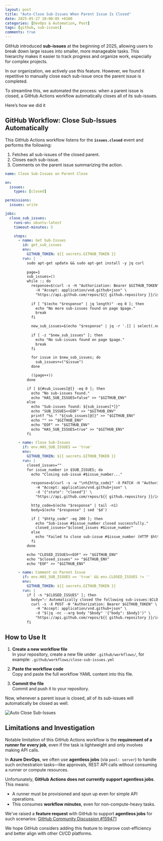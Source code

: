 ```yaml
---
layout: post
title: "Auto-Close Sub-Issues When Parent Issue Is Closed"
date: 2025-05-27 10:00:05 +0100
categories: [DevOps & Automation, Post]
tags: [github, sub-issues]
comments: true
---
```


GitHub introduced **sub-issues** at the beginning of 2025, allowing users to break down large issues into smaller, more manageable tasks. This hierarchy makes it easier to track progress and organize work, especially for complex projects.

In our organization, we actively use this feature. However, we found it repetitive to manually close each sub-issue once the parent issue is completed.

To streamline this, we automated the process: when a parent issue is closed, a GitHub Actions workflow automatically closes all of its sub-issues.

Here’s how we did it

## GitHub Workflow: Close Sub-Issues Automatically

This GitHub Actions workflow listens for the **`issues.closed`** event and performs the following:

1. Fetches all sub-issues of the closed parent.
2. Closes each sub-issue.
3. Comments on the parent issue summarizing the action.

```yaml
name: Close Sub-Issues on Parent Close

on:
  issues:
    types: [closed]

permissions:
  issues: write

jobs:
  close_sub_issues:
    runs-on: ubuntu-latest
    timeout-minutes: 5

    steps:
      - name: Get Sub-Issues
        id: get_sub_issues
        env:
          GITHUB_TOKEN: ${{ secrets.GITHUB_TOKEN }}
        run: |
          sudo apt-get update && sudo apt-get install -y jq curl
          
          page=1
          sub_issues=()
          while :; do
            response=$(curl -s -H "Authorization: Bearer $GITHUB_TOKEN" \
              -H "Accept: application/vnd.github+json" \
              "https://api.github.com/repos/${{ github.repository }}/issues/${{ github.event.issue.number }}/sub_issues?page=$page")
            
            if [ "$(echo "$response" | jq length)" -eq 0 ]; then
              echo "No more sub-issues found on page $page."
              break
            fi

            new_sub_issues=$(echo "$response" | jq -r '.[] | select(.number) | .number')
            
            if [ -z "$new_sub_issues" ]; then
              echo "No sub-issues found on page $page."
              break
            fi

            for issue in $new_sub_issues; do
              sub_issues+=("$issue")
            done

            ((page++))
          done

          if [ ${#sub_issues[@]} -eq 0 ]; then
            echo "No sub-issues found."
            echo "HAS_SUB_ISSUES=false" >> "$GITHUB_ENV"
          else
            echo "Sub-issues found: ${sub_issues[*]}"
            echo "SUB_ISSUES<<EOF" >> "$GITHUB_ENV"
            printf "%s " "${sub_issues[@]}" >> "$GITHUB_ENV"
            echo "" >> "$GITHUB_ENV"
            echo "EOF" >> "$GITHUB_ENV"
            echo "HAS_SUB_ISSUES=true" >> "$GITHUB_ENV"
          fi

      - name: Close Sub-Issues
        if: env.HAS_SUB_ISSUES == 'true'
        env:
          GITHUB_TOKEN: ${{ secrets.GITHUB_TOKEN }}
        run: |
          closed_issues=""
          for issue_number in $SUB_ISSUES; do
            echo "Closing sub-issue #$issue_number..."

            response=$(curl -s -w "\n%{http_code}" -X PATCH -H "Authorization: Bearer $GITHUB_TOKEN" \
              -H "Accept: application/vnd.github+json" \
              -d '{"state": "closed"}' \
              "https://api.github.com/repos/${{ github.repository }}/issues/$issue_number")

            http_code=$(echo "$response" | tail -n1)
            body=$(echo "$response" | sed '$d')

            if [ "$http_code" -eq 200 ]; then
              echo "Sub-issue #$issue_number closed successfully."
              closed_issues="$closed_issues #$issue_number"
            else
              echo "Failed to close sub-issue #$issue_number (HTTP $http_code): $body"
            fi
          done

          echo "CLOSED_ISSUES<<EOF" >> "$GITHUB_ENV"
          echo "$closed_issues" >> "$GITHUB_ENV"
          echo "EOF" >> "$GITHUB_ENV"

      - name: Comment on Parent Issue
        if: env.HAS_SUB_ISSUES == 'true' && env.CLOSED_ISSUES != ''
        env:
          GITHUB_TOKEN: ${{ secrets.GITHUB_TOKEN }}
        run: |
          if [ -n "$CLOSED_ISSUES" ]; then
            body="✅ Automatically closed the following sub-issues:$CLOSED_ISSUES"
            curl -s -X POST -H "Authorization: Bearer $GITHUB_TOKEN" \
              -H "Accept: application/vnd.github+json" \
              -d "$(jq -nc --arg body "$body" '{"body": $body}')" \
              "https://api.github.com/repos/${{ github.repository }}/issues/${{ github.event.issue.number }}/comments"
          fi
```

## How to Use It

1. **Create a new workflow file**  
   In your repository, create a new file under `.github/workflows/`, for example: `.github/workflows/close-sub-issues.yml`

2. **Paste the workflow code**  
Copy and paste the full workflow YAML content into this file.

3. **Commit the file**  
Commit and push it to your repository.

Now, whenever a parent issue is closed, all of its sub-issues will automatically be closed as well.

![Auto Close Sub-Issues](/assets/img/auto-close-sub-issue/close-sub-issues.gif)

## Limitations and Investigation

Notable limitation of this GitHub Actions workflow is the **requirement of a runner for every job**, even if the task is lightweight and only involves making API calls.

In **Azure DevOps**, we often use **agentless jobs** (via `pool: server`) to handle such orchestration tasks—like approvals, REST API calls without consuming a runner or compute resources.

Unfortunately, **GitHub Actions does not currently support agentless jobs**. This means:

- A runner must be provisioned and spun up even for simple API operations.
- This consumes **workflow minutes**, even for non-compute-heavy tasks.

We've raised a **feature request** with GitHub to support **agentless jobs** for such scenarios:
[GitHub Community Discussion #159471](https://github.com/orgs/community/discussions/159471)

We hope GitHub considers adding this feature to improve cost-efficiency and better align with other CI/CD platforms.



